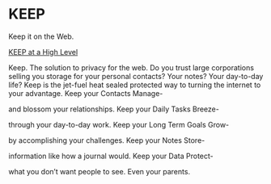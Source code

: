 # KEEP
Keep it on the Web.

[KEEP at a High Level](Keeponweb.net/keep)

Keep. The solution to privacy for the web. Do you trust large corporations selling you storage for your personal contacts? Your notes? Your day-to-day life? Keep is the jet-fuel heat sealed protected way to turning the internet to your advantage.
Keep your Contacts
Manage-

and blossom your relationships.
Keep your Daily Tasks
Breeze-

through your day-to-day work.
Keep your Long Term Goals
Grow-

by accomplishing your challenges.
Keep your Notes
Store-

information like how a journal would.
Keep your Data
Protect-

what you don’t want people to see. Even your parents.
